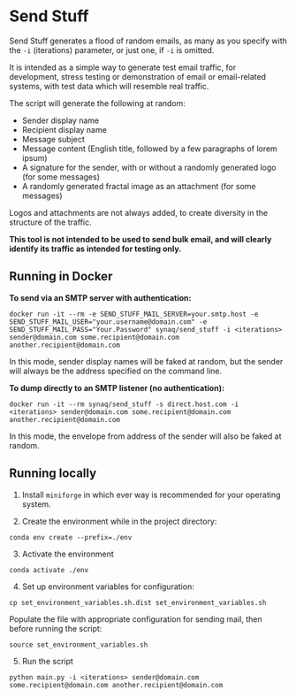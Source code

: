 # Send Stuff

Send Stuff generates a flood of random emails, as many as you specify with the `-i` (iterations)
parameter, or just one, if `-i` is omitted.

It is intended as a simple way to generate test email traffic, for development, stress testing
or demonstration of email or email-related systems, with test data which will resemble real
traffic.

The script will generate the following at random:
* Sender display name
* Recipient display name
* Message subject
* Message content (English title, followed by a few paragraphs of lorem ipsum)
* A signature for the sender, with or without a randomly generated logo (for some messages)
* A randomly generated fractal image as an attachment (for some messages)

Logos and attachments are not always added, to create diversity in the structure of the traffic.

**This tool is not intended to be used to send bulk email, and will clearly identify its traffic
as intended for testing only.**

## Running in Docker

**To send via an SMTP server with authentication:**
````
docker run -it --rm -e SEND_STUFF_MAIL_SERVER=your.smtp.host -e SEND_STUFF_MAIL_USER="your.username@domain.com" -e SEND_STUFF_MAIL_PASS="Your.Password" synaq/send_stuff -i <iterations> sender@domain.com some.recipient@domain.com another.recipient@domain.com
````

In this mode, sender display names will be faked at random, but the sender will always be
the address specified on the command line.

**To dump directly to an SMTP listener (no authentication):**

````
docker run -it --rm synaq/send_stuff -s direct.host.com -i <iterations> sender@domain.com some.recipient@domain.com another.recipient@domain.com
````

In this mode, the envelope from address of the sender will also be faked at random.

## Running locally

1) Install `miniforge` in which ever way is recommended for your operating system.

2) Create the environment while in the project directory:

```
conda env create --prefix=./env
``` 

3) Activate the environment

```
conda activate ./env
```

4) Set up environment variables for configuration:

```
cp set_environment_variables.sh.dist set_environment_variables.sh
```

Populate the file with appropriate configuration for sending mail, then before running
the script:

```
source set_environment_variables.sh
```

5) Run the script

```
python main.py -i <iterations> sender@domain.com some.recipient@domain.com another.recipient@domain.com
```